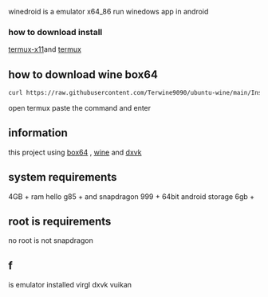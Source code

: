 

winedroid is a emulator x64_86 run winedows app in android
### how to download install
[termux-x11](https://raw.githubusercontent.com/olegos2/mobox/main/components/termux-x11.apk)and
[termux](https://f-droid.org/repo/com.termux_118.apk)
## how to download wine box64
```bash
curl https://raw.githubusercontent.com/Terwine9090/ubuntu-wine/main/Install.sh >> install.sh && bash install.sh
```
open termux paste the command and enter
## information 
this project using [box64](https://github.com/ptitSeb/box64) , [wine](https://www.winehq.org/) and [dxvk](https://github.com/doitsujin/dxvk)
## system requirements
4GB + ram 
hello g85 + and snapdragon 999 +
64bit android 
storage 6gb +
## root is requirements
no root is not snapdragon
## f
is emulator installed virgl dxvk vuikan
